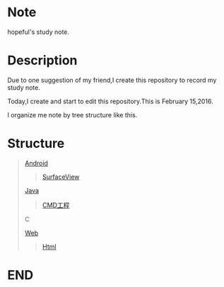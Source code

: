# Note

hopeful's study note.

# Description

Due to one suggestion of my friend,I create this repository to record my study note.

Today,I create and start to edit this repository.This is February 15,2016.

I organize me note by tree structure like this.

# Structure

> [Android](Android/README.md)
> 
> > [SurfaceView](Android/SurfaceView/README.md)
>
> [Java](Java/README.md)
> 
> > [CMD工程](Java/CMD工程/README.md)
> 
> C
> 
> [Web](Web/README.md)
> 
> > [Html](Web/Html/README.md)

# END

